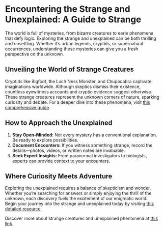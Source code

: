 # **Encountering the Strange and Unexplained: A Guide to Strange**

The world is full of mysteries, from bizarre creatures to eerie phenomena that defy logic. Exploring the strange and unexplained can be both thrilling and unsettling. Whether it’s urban legends, cryptids, or supernatural occurrences, understanding these mysteries can give you a fresh perspective on the unknown.  

## **Unveiling the World of Strange Creatures**

Cryptids like Bigfoot, the Loch Ness Monster, and Chupacabra captivate imaginations worldwide. Although skeptics dismiss their existence, countless eyewitness accounts and cryptic evidence suggest otherwise. These strange creatures represent the unknown corners of nature, sparking curiosity and debate. For a deeper dive into these phenomena, visit [this comprehensive guide](https://digitaldownloadbooks.com/2024/12/encountering-the-strange-and-unexplained-a-guide-to-strange-creatures/).  

## **How to Approach the Unexplained**

1. **Stay Open-Minded:** Not every mystery has a conventional explanation. Be ready to explore possibilities.  
2. **Document Encounters:** If you witness something strange, record the details—photos, videos, or written notes are invaluable.  
3. **Seek Expert Insights:** From paranormal investigators to biologists, experts can provide context to your encounters.  

## **Where Curiosity Meets Adventure**

Exploring the unexplained requires a balance of skepticism and wonder. Whether you’re searching for answers or simply enjoying the thrill of the unknown, each discovery fuels the excitement of our enigmatic world. Begin your journey into the strange and unexplained today by visiting [this detailed resource](https://digitaldownloadbooks.com/2024/12/encountering-the-strange-and-unexplained-a-guide-to-strange-creatures/).  

Discover more about strange creatures and unexplained phenomena at [this link](https://digitaldownloadbooks.com/2024/12/encountering-the-strange-and-unexplained-a-guide-to-strange-creatures/).
